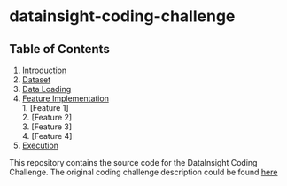 # datainsight-coding-challenge

## Table of Contents
1. [Introduction](README.md#introduction)
2. [Dataset](README.md#dataset)
3. [Data Loading](README.md#data-loading)
4. [Feature Implementation](README.md#feature-implementation)   
			1. [Feature 1]  
			2. [Feature 2]  
			3. [Feature 3]  
			4. [Feature 4]  
5. [Execution](README.md#execution)




This repository contains the source code for the DataInsight Coding Challenge. The original coding challenge description 
could be found [here](challenge-description.md) 
